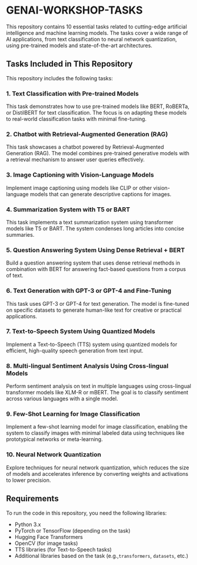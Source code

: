 # GENAI-WORKSHOP-TASKS
This repository contains 10 essential tasks related to cutting-edge artificial intelligence and machine learning models. The tasks cover a wide range of AI applications, from text classification to neural network quantization, using pre-trained models and state-of-the-art architectures.

## Tasks Included in This Repository

This repository includes the following tasks:

### 1. **Text Classification with Pre-trained Models**
   This task demonstrates how to use pre-trained models like BERT, RoBERTa, or DistilBERT for text classification. The focus is on adapting these models to real-world classification tasks with minimal fine-tuning.

### 2. **Chatbot with Retrieval-Augmented Generation (RAG)**
   This task showcases a chatbot powered by Retrieval-Augmented Generation (RAG). The model combines pre-trained generative models with a retrieval mechanism to answer user queries effectively.

### 3. **Image Captioning with Vision-Language Models**
   Implement image captioning using models like CLIP or other vision-language models that can generate descriptive captions for images.

### 4. **Summarization System with T5 or BART**
   This task implements a text summarization system using transformer models like T5 or BART. The system condenses long articles into concise summaries.

### 5. **Question Answering System Using Dense Retrieval + BERT**
   Build a question answering system that uses dense retrieval methods in combination with BERT for answering fact-based questions from a corpus of text.

### 6. **Text Generation with GPT-3 or GPT-4 and Fine-Tuning**
   This task uses GPT-3 or GPT-4 for text generation. The model is fine-tuned on specific datasets to generate human-like text for creative or practical applications.

### 7. **Text-to-Speech System Using Quantized Models**
   Implement a Text-to-Speech (TTS) system using quantized models for efficient, high-quality speech generation from text input.

### 8. **Multi-lingual Sentiment Analysis Using Cross-lingual Models**
   Perform sentiment analysis on text in multiple languages using cross-lingual transformer models like XLM-R or mBERT. The goal is to classify sentiment across various languages with a single model.

### 9. **Few-Shot Learning for Image Classification**
   Implement a few-shot learning model for image classification, enabling the system to classify images with minimal labeled data using techniques like prototypical networks or meta-learning.

### 10. **Neural Network Quantization**
   Explore techniques for neural network quantization, which reduces the size of models and accelerates inference by converting weights and activations to lower precision.

## Requirements

To run the code in this repository, you need the following libraries:
- Python 3.x
- PyTorch or TensorFlow (depending on the task)
- Hugging Face Transformers
- OpenCV (for image tasks)
- TTS libraries (for Text-to-Speech tasks)
- Additional libraries based on the task (e.g.,`transformers`, `datasets`, etc.)

